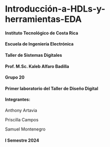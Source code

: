 # Introducción-a-HDLs-y-herramientas-EDA


#### Instituto Tecnológico de Costa Rica
#### Escuela de Ingeniería Electrónica
#### Taller de Sistemas Digitales
#### Prof. M.Sc. Kaleb Alfaro Badilla
#### Grupo 20


#### Primer laboratorio del Taller de Diseño Digital



#### Integrantes:
 Anthony Artavia
 
 Priscilla Campos
 
 Samuel Montenegro


#### I Semestre 2024


